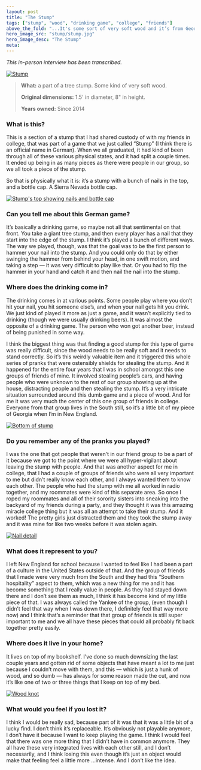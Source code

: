 ```yaml
---
layout: post
title: "The Stump"
tags: ["stump", "wood", "drinking game", "college", "friends"]
above_the_fold: "...It's some sort of very soft wood and it’s from Georgia. I remember being told explicitly that I would never find a stump like this in New England, which felt like an attack."
hero_image_src: "stump/stump.jpg"
hero_image_desc: "The Stump"
meta: 
---
```

_This in-person interview has been transcribed._

[![Stump](/assets/img/stump/stump-2.jpg)](/assets/img/stump/stump-2.jpg)

> **What:** a part of a tree stump. Some kind of very soft wood.
>
> **Original dimensions:** 1.5' in diameter, 8" in height. 
>
> **Years owned:** Since 2014

### What is this?
This is a section of a stump that I had shared custody of with my friends in college, that was part of a game that we just called “Stump” (I think there is an official name in German). 
When we all graduated, it had kind of been through all of these various physical states, and it had split a couple times. It ended up being in as many pieces as there were people in our group, 
so we all took a piece of the stump.

So that is physically what it is: it’s a stump with a bunch of nails in the top, and a bottle cap. A Sierra Nevada bottle cap.

[![Stump's top showing nails and bottle cap](/assets/img/stump/stump-top-detail.jpg)](/assets/img/stump/stump-top-detail.jpg)

### Can you tell me about this German game?
It’s basically a drinking game, so maybe not all that sentimental on that front. You take a giant tree stump, and then every player has a nail that they start into the edge of the stump. 
I think it’s played a bunch of different ways. The way we played, though, was that the goal was to be the first person to hammer your nail into the stump. 
And you could only do that by either swinging the hammer from behind your head, in one swift motion, and 
taking a step — it was very difficult to play like that. Or you had to flip the hammer in your hand and catch it and then nail the nail into the stump.

### Where does the drinking come in?
The drinking comes in at various points. Some people play where you don’t hit your nail, you hit someone else’s, and when your nail gets hit you drink. 
We just kind of played it more as just a game, and it wasn’t explicitly tied to drinking (though we were usually drinking beers).
It was almost the opposite of a drinking game. The person who won got another beer, instead of being punished in some way.

I think the biggest thing was that finding a good stump for this type of game was really difficult, since the wood needs to be really soft and it needs to stand correctly. 
So it’s this weirdly valuable item and it triggered this whole series of pranks that were ostensibly shields for stealing the stump. 
And it happened for the entire four years that I was in school amongst this one groups of friends of mine. 
It involved stealing people’s cars, and having people who were unknown to the rest of our group showing up at the house, 
distracting people and then stealing the stump. It’s a very intricate situation surrounded around this dumb game and a piece of wood. 
And for me it was very much the center of this one group of friends in college. Everyone from that group lives in the South still, 
so it’s a little bit of my piece of Georgia when I’m in New England.

[![Bottom of stump](/assets/img/stump/stump-bottom.jpg)](/assets/img/stump/stump-bottom.jpg)

### Do you remember any of the pranks you played?
I was the one that got people that weren’t in our friend group to be a part of it 
because we got to the point where we were all hyper-vigilant about leaving the stump with people. 
And that was another aspect for me in college, that I had a couple of groups of friends who were all very important to me but 
didn’t really know each other, and I always wanted them to know each other.
The people who had the stump with me all worked in radio together, and 
my roommates were kind of this separate area. 
So once I roped my roommates and all of their sorority sisters into sneaking into the backyard of my friends during a party, 
and they thought it was this amazing miracle college thing but it was all an attempt to take their stump. 
And it worked! The pretty girls just distracted them and they took the stump away and it was mine for like two weeks before it was stolen again.

[![Nail detail](/assets/img/stump/stump-nail.jpg)](/assets/img/stump/stump-nail.jpg)

### What does it represent to you?
I left New England for school because I wanted to feel like I had been a part of a culture in the United States outside of that. 
And the group of friends that I made were very much from the South and they had this “Southern hospitality” aspect to them, 
which was a new thing for me and it has become something that I really value in people. As they had stayed down there and I don’t see them as much, 
I think it has become kind of my little piece of that. I was always called the Yankee of the group, (even though I didn’t feel that way when I was down there, 
I definitely feel that way more now) and I think that’s a reminder that that group of friends is still super important to me and we all have these pieces that could 
all probably fit back together pretty easily. 

### Where does it live in your home?
It lives on top of my bookshelf. I’ve done so much downsizing the last couple years and gotten rid of some objects that have meant a lot to me just because 
I couldn’t move with them, and this — which is just a hunk of wood, and so dumb — has always for some reason made the cut, and now 
it’s like one of two or three things that I keep on top of my bed. 

[![Wood knot](/assets/img/stump/stump-detail.jpg)](/assets/img/stump/stump-detail.jpg)

### What would you feel if you lost it?
I think I would be really sad, because part of it was that it was a little bit of a lucky find. I don’t think it’s replaceable. It’s obviously not playable anymore, 
I don’t have it because I want to keep playing the game. I think I would feel that there was one more thing that I didn’t have in common anymore. 
They all have these very integrated lives with each other still, and I don’t necessarily, and I think losing this even though it’s just an object 
would make that feeling feel a little more …intense. And I don’t like the idea.

